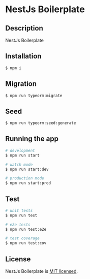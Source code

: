 <p align="center">
  <h1>NestJs Boilerplate</h1>
</p>


## Description

 NestJs Boilerplate

## Installation

```bash
$ npm i
```

## Migration

```bash
$ npm run typeorm:migrate
```

## Seed

```bash
$ npm run typeorm:seed:generate
```

## Running the app

```bash
# development
$ npm run start

# watch mode
$ npm run start:dev

# production mode
$ npm run start:prod
```

## Test

```bash
# unit tests
$ npm run test

# e2e tests
$ npm run test:e2e

# test coverage
$ npm run test:cov
```

## License

NestJs Boilerplate is [MIT licensed](LICENSE).
